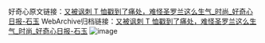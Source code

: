 好奇心原文链接：[又被讽刺 T 恤戳到了痛处，难怪圣罗兰这么生气_时尚_好奇心日报-石玉](https://www.qdaily.com/articles/8939.html)
WebArchive归档链接：[又被讽刺 T 恤戳到了痛处，难怪圣罗兰这么生气_时尚_好奇心日报-石玉](http://web.archive.org/web/20190623153621/https://www.qdaily.com/articles/8939.html)
![image](http://ww3.sinaimg.cn/large/007d5XDply1g3ve0l42q4j30u041a4qp)